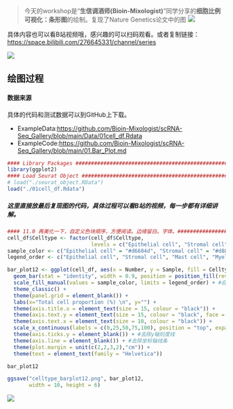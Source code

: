 > 今天的workshop是“**生信调酒师(Bioin-Mixologist)**”同学分享的**细胞比例可视化：条形图**的绘制。复现了Nature Genetics论文中的图
![](https://files.mdnice.com/user/23696/a89946d7-4c9c-4410-94ce-3495e0053677.png)

具体内容也可以看B站视频哦，感兴趣的可以扫码观看。或者复制链接：https://space.bilibili.com/276645331/channel/series

![](https://files.mdnice.com/user/23696/98ee0ee1-2e5f-4c12-969e-84cf9fd94a34.png)

## 绘图过程

#### 数据来源

具体的代码和测试数据可以到GitHub上下载。

- ExampleData:https://github.com/Bioin-Mixologist/scRNA-Seq_Gallery/blob/main/Data/01cell_df.Rdata
- ExampleCode:https://github.com/Bioin-Mixologist/scRNA-Seq_Gallery/blob/main/01.Bar_Plot.md

```r
#### Library Packages ##########################################################
library(ggplot2)
#### Load Seurat Object ########################################################
# load("./seurat_object.RData")
load("./01cell_df.Rdata")
```

##### 这里直接放最后复现图的代码，具体过程可以看B站的视频，每一步都有详细讲解。
```r
#### 11.0 再美化一下，自定义色块顺序，方便阅读。边缘留白。字体。################
cell_df$Celltype <- factor(cell_df$Celltype, 
                           levels = c("Epithelial cell", "Stromal cell", "Mast cell", "Unspecified", "Myeloids", "B cell", "T cell"))	#可选，自定义celltype因子顺序
sample_color <- c("Epithelial cell" = "#d6604d", "Stromal cell" = "#d8869d", "Mast cell" = "#dfc27d", "Myeloids" = "#689e45", "B cell" = "#93c1b6", "T cell" = "#5a8ca8", "Unspecified" = "#d7dbe2")
legend_order <- c("Epithelial cell", "Stromal cell", "Mast cell", "Myeloids", "B cell", "T cell", "Unspecified")

bar_plot12 <- ggplot(cell_df, aes(x = Number, y = Sample, fill = Celltype)) + 
  geom_bar(stat = "identity", width = 0.9, position = position_fill(reverse = TRUE)) +
  scale_fill_manual(values = sample_color, limits = legend_order) + #自定义颜色、图例顺序
  theme_classic() +
  theme(panel.grid = element_blank()) +
  labs(x="Total cell proportion (%) \n", y="") +
  theme(axis.title.x = element_text(size = 15, colour = "black")) +
  theme(axis.text.y = element_text(size = 15, colour = "black", face = "bold")) +
  theme(axis.text.x = element_text(size = 10, colour = "black")) +
  scale_x_continuous(labels = c(0,25,50,75,100), position = "top", expand = c(0,0)) +
  theme(axis.ticks.y = element_blank()) + #去除y轴刻度线
  theme(axis.line = element_blank()) + #去除坐标轴线条
  theme(plot.margin = unit(c(2,2,3,2),"cm")) +
  theme(text = element_text(family = "Helvetica"))

bar_plot12

ggsave("celltype_barplot12.png", bar_plot12,
       width = 10, height = 6)
```

![](https://files.mdnice.com/user/23696/c202486d-5718-41f1-ad4d-68e0bde8605b.png)

